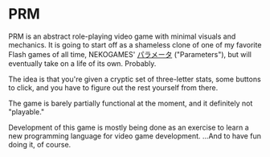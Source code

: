 PRM
===

PRM is an abstract role-playing video game with minimal visuals and mechanics. It is going to start
off as a shameless clone of one of my favorite Flash games of all time, NEKOGAMES'
[パラメータ](http://nekogames.jp/g2.html?gid=PRM) ("Parameters"), but will eventually take on a life
of its own. Probably.

The idea is that you're given a cryptic set of three-letter stats, some buttons to click, and you
have to figure out the rest yourself from there.

The game is barely partially functional at the moment, and it definitely not "playable."

Development of this game is mostly being done as an exercise to learn a new programming language
for video game development. ...And to have fun doing it, of course.
